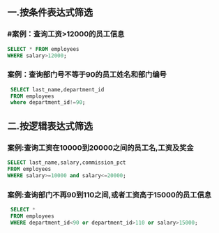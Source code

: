 ## 一.按条件表达式筛选

### #案例：查询工资>12000的员工信息

```SQL
SELECT * FROM employees
WHERE salary>12000;
```

### 案例：查询部门号不等于90的员工姓名和部门编号

```SQL
 SELECT last_name,department_id 
 FROM employees
 where department_id!=90;
```



## 二.按逻辑表达式筛选

### 案例:查询工资在10000到20000之间的员工名,工资及奖金

```SQL
SELECT last_name,salary,commission_pct
FROM employees
WHERE salary>=10000 and salary<=20000;	
```



### 案例:查询部门不再90到110之间,或者工资高于15000的员工信息

```SQL
 SELECT *
 FROM employees
 WHERE department_id<90 or department_id>110 or salary>15000;
```

